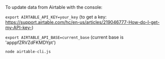 To update data from Airtable with the console:

`export AIRTABLE_API_KEY=your_key` (to get a key: https://support.airtable.com/hc/en-us/articles/219046777-How-do-I-get-my-API-key-)

`export AIRTABLE_API_BASE=current_base` (current base is 'apppfZRVZdFKMDYpt')
 
`node airtable-cli.js`


